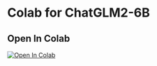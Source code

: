 # Colab for ChatGLM2-6B

## Open In Colab

<a href="https://colab.research.google.com/github/woodongwong/ChatGLM2-6B-colab/blob/main/ChatGLM2_6B.ipynb" target="_parent"><img src="https://colab.research.google.com/assets/colab-badge.svg" alt="Open In Colab"/></a>
